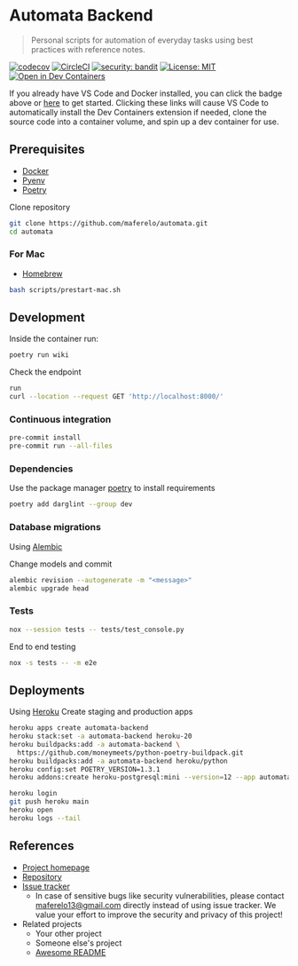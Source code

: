 # Automata Backend

> Personal scripts for automation of everyday tasks
> using best practices with reference notes.

[![codecov](https://codecov.io/gh/maferelo/automata-backend/branch/develop/graph/badge.svg?token=GWW6DXXDZO)](https://codecov.io/gh/maferelo/automata-backend)
[![CircleCI](https://dl.circleci.com/status-badge/img/gh/maferelo/automata-backend/tree/develop.svg?style=svg)](https://dl.circleci.com/status-badge/redirect/gh/maferelo/automata-backend/tree/main)
[![security: bandit](https://img.shields.io/badge/security-bandit-yellow.svg)](https://github.com/PyCQA/bandit)
[![License: MIT](https://img.shields.io/badge/License-MIT-yellow.svg)](https://opensource.org/licenses/MIT)
[![Open in Dev Containers](https://img.shields.io/static/v1?label=Dev%20Containers&message=Open&color=blue&logo=visualstudiocode)](https://vscode.dev/redirect?url=vscode://ms-vscode-remote.remote-containers/cloneInVolume?url=https://github.com/maferelo/automata-backend.git)

If you already have VS Code and Docker installed, you can click the badge above or [here](https://vscode.dev/redirect?url=vscode://ms-vscode-remote.remote-containers/cloneInVolume?url=https://github.com/maferelo/automata-backend.git) to get started. Clicking these links will cause VS Code to automatically install the Dev Containers extension if needed, clone the source code into a container volume, and spin up a dev container for use.

## Prerequisites

- [Docker](https://www.docker.com/)
- [Pyenv](https://github.com/pyenv/pyenv)
- [Poetry](https://python-poetry.org/)

Clone repository

```bash
git clone https://github.com/maferelo/automata.git
cd automata
```

### For Mac

- [Homebrew](https://brew.sh/)

```bash
bash scripts/prestart-mac.sh
```

## Development

Inside the container run:

```bash
poetry run wiki
```

Check the endpoint

```bash
run
curl --location --request GET 'http://localhost:8000/'
```

### Continuous integration

```bash
pre-commit install
pre-commit run --all-files
```

### Dependencies

Use the package manager [poetry](https://python-poetry.org/) to install requirements

```bash
poetry add darglint --group dev
```

### Database migrations

Using [Alembic](https://alembic.sqlalchemy.org/en/latest/)

Change models and commit

```bash
alembic revision --autogenerate -m "<message>"
alembic upgrade head
```

### Tests

```bash
nox --session tests -- tests/test_console.py
```

End to end testing

```bash
nox -s tests -- -m e2e
```

## Deployments

Using [Heroku](https://python-poetry.org/) Create staging and production apps

```bash
heroku apps create automata-backend
heroku stack:set -a automata-backend heroku-20
heroku buildpacks:add -a automata-backend \
  https://github.com/moneymeets/python-poetry-buildpack.git
heroku buildpacks:add -a automata-backend heroku/python
heroku config:set POETRY_VERSION=1.3.1
heroku addons:create heroku-postgresql:mini --version=12 --app automata-backend
```

```bash
heroku login
git push heroku main
heroku open
heroku logs --tail
```

## References

- [Project homepage](https://your.github.com/automata/)
- [Repository](https://github.com/maferelo/automata/)
- [Issue tracker](https://github.com/your/maferelo/issues)
  - In case of sensitive bugs like security vulnerabilities, please contact
    maferelo13@gmail.com directly instead of using issue tracker. We value your effort
    to improve the security and privacy of this project!
- Related projects
  - Your other project
  - Someone else's project
  - [Awesome README](https://github.com/matiassingers/awesome*readme)
